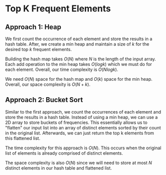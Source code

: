# Top K Frequent Elements

## Approach 1: Heap
We first count the occurrence of each element and store the results in a hash table.
After, we create a min heap and maintain a size of $k$ for the desired top $k$
frequent elements.

Building the hash map takes $O(N)$ where $N$ is the length of the input array.
Each add operation to the min heap takes $O(logk)$ which we must do for each element.
Overall, our time complexity is $O(Nlogk)$.

We need $O(N)$ space for the hash map and $O(k)$ space for the min heap. Overall,
our space complexity is $O(N + k)$.

## Approach 2: Bucket Sort
Similar to the first approach, we count the occurrences of each element and store
the results in a hash table. Instead of using a min heap, we can use a 2D array
to store buckets of frequencies. This essentially allows us to "flatten" our input
list into an array of distinct elements sorted by their count in the original list.
Afterwards, we can just return the top k elements from this flattened list.

The time complexity for this approach is $O(N)$. This occurs when the original
list of elements is already comprised of distinct elements.

The space complexity is also $O(N)$ since we will need to store at most $N$ distinct
elements in our hash table and flattened list.
